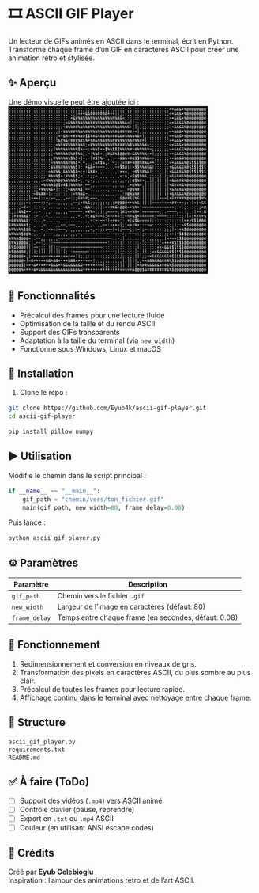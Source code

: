 # 🎞️ ASCII GIF Player

Un lecteur de GIFs animés en ASCII dans le terminal, écrit en Python.  
Transforme chaque frame d’un GIF en caractères ASCII pour créer une animation rétro et stylisée.

## ✨ Aperçu

Une démo visuelle peut être ajoutée ici :
![GIF](sakurajima_gif.jpg)

## 🚀 Fonctionnalités

- Précalcul des frames pour une lecture fluide
- Optimisation de la taille et du rendu ASCII
- Support des GIFs transparents
- Adaptation à la taille du terminal (via `new_width`)
- Fonctionne sous Windows, Linux et macOS

## 🔧 Installation

1. Clone le repo :

```bash
git clone https://github.com/Eyub4k/ascii-gif-player.git
cd ascii-gif-player
```

```bash
pip install pillow numpy
```

## ▶️ Utilisation

Modifie le chemin dans le script principal :

```python
if __name__ == "__main__":
    gif_path = "chemin/vers/ton_fichier.gif"
    main(gif_path, new_width=80, frame_delay=0.08)
```

Puis lance :

```bash
python ascii_gif_player.py
```

## ⚙️ Paramètres

| Paramètre       | Description                                           |
|------------------|--------------------------------------------------------|
| `gif_path`       | Chemin vers le fichier `.gif`                         |
| `new_width`      | Largeur de l’image en caractères (défaut: 80)        |
| `frame_delay`    | Temps entre chaque frame (en secondes, défaut: 0.08) |

## 🧠 Fonctionnement

1. Redimensionnement et conversion en niveaux de gris.
2. Transformation des pixels en caractères ASCII, du plus sombre au plus clair.
3. Précalcul de toutes les frames pour lecture rapide.
4. Affichage continu dans le terminal avec nettoyage entre chaque frame.

## 📁 Structure

```
ascii_gif_player.py
requirements.txt
README.md
```

## ✅ À faire (ToDo)

- [ ] Support des vidéos (`.mp4`) vers ASCII animé
- [ ] Contrôle clavier (pause, reprendre)
- [ ] Export en `.txt` ou `.mp4` ASCII
- [ ] Couleur (en utilisant ANSI escape codes)

## 🙌 Crédits

Créé par **Eyub Celebioglu**  
Inspiration : l’amour des animations rétro et de l’art ASCII.
